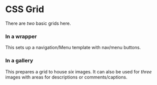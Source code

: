 # CSS Grid

There are *two* basic grids here.

### In a wrapper

This sets up a navigation/Menu template with nav/menu buttons.

### In a gallery

This prepares a grid to house *six* images.  It can also be used for *three* images with areas for descriptions or comments/captions.


